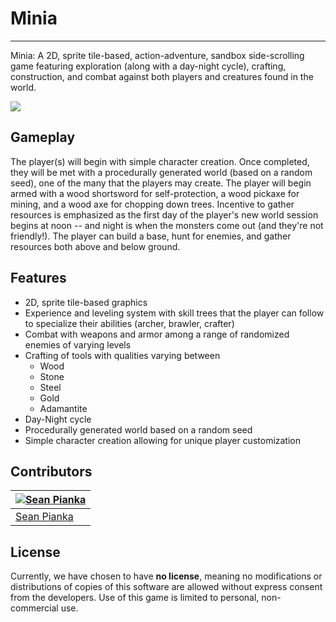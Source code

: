 # Minia
---

Minia: A 2D, sprite tile-based, action-adventure, sandbox side-scrolling game 
featuring exploration (along with a day-night cycle), crafting, construction, 
and combat against both players and creatures found in the world.

<img src="http://i.imgur.com/p0lLUve.png">

## Gameplay
The player(s) will begin with simple character creation. Once completed, they 
will be met with a procedurally generated world (based on a random seed), one 
of the many that the players may create. The player will begin armed with a 
wood shortsword for self-protection, a wood pickaxe for mining, and a wood axe 
for chopping down trees. Incentive to gather resources is emphasized as the 
first day of the player's new world session begins at noon -- and night is 
when the monsters come out (and they're not friendly!). The player can build a 
base, hunt for enemies, and gather resources both above and below ground.

## Features
 * 2D, sprite tile-based graphics
 * Experience and leveling system with skill trees that the player can follow 
   to specialize their abilities (archer, brawler, crafter)
 * Combat with weapons and armor among a range of randomized enemies of varying 
   levels
 * Crafting of tools with qualities varying between
   * Wood
   * Stone
   * Steel
   * Gold
   * Adamantite
 * Day-Night cycle
 * Procedurally generated world based on a random seed
 * Simple character creation allowing for unique player customization

## Contributors
| [![Sean Pianka](https://avatars2.githubusercontent.com/u/15352684?v=3&s=120)](http://twitter.com/seanpianka)   |
| ------------- |
| <a href="http://seanpianka.com/">Sean Pianka</a> |

## License
Currently, we have chosen to have **no license**, meaning no modifications or 
distributions of copies of this software are allowed without express consent 
from the developers. Use of this game is limited to personal, non-commercial 
use.

